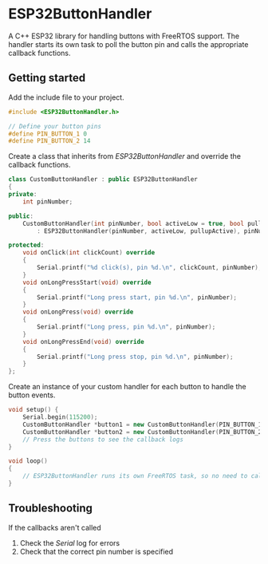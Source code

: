 # ESP32ButtonHandler
A C++ ESP32 library for handling buttons with FreeRTOS support. The handler starts its own task to poll the button pin and calls the appropriate callback functions.

## Getting started

Add the include file to your project.
```cpp
#include <ESP32ButtonHandler.h>

// Define your button pins
#define PIN_BUTTON_1 0
#define PIN_BUTTON_2 14
```

Create a class that inherits from *ESP32ButtonHandler* and override the callback functions.
```cpp
class CustomButtonHandler : public ESP32ButtonHandler
{
private:
    int pinNumber;

public:
    CustomButtonHandler(int pinNumber, bool activeLow = true, bool pullupActive = false)
        : ESP32ButtonHandler(pinNumber, activeLow, pullupActive), pinNumber(pinNumber) {}

protected:
    void onClick(int clickCount) override
    {
        Serial.printf("%d click(s), pin %d.\n", clickCount, pinNumber);
    }
    void onLongPressStart(void) override
    {
        Serial.printf("Long press start, pin %d.\n", pinNumber);
    }
    void onLongPress(void) override
    {
        Serial.printf("Long press, pin %d.\n", pinNumber);
    }
    void onLongPressEnd(void) override
    {
        Serial.printf("Long press stop, pin %d.\n", pinNumber);
    }
};
```

Create an instance of your custom handler for each button to handle the button events.
```cpp
void setup() {
    Serial.begin(115200);
    CustomButtonHandler *button1 = new CustomButtonHandler(PIN_BUTTON_1);
    CustomButtonHandler *button2 = new CustomButtonHandler(PIN_BUTTON_2);
    // Press the buttons to see the callback logs
}

void loop()
{
    // ESP32ButtonHandler runs its own FreeRTOS task, so no need to call anything here for the buttons to work.
}
```

## Troubleshooting
If the callbacks aren't called
1. Check the *Serial* log for errors
2. Check that the correct pin number is specified

